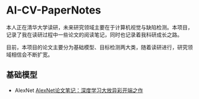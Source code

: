 # AI-CV-PaperNotes
本人正在清华大学读研，未来研究领域主要在于计算机视觉与缺陷检测。本项目，记录了我在读研过程中一些论文的阅读笔记，同时也记录着我科研成长之路。

目前，本项目的论文主要分为基础模型、目标检测两大类，随着读研进行，研究领域相信会不断扩宽。  

## 基础模型
- AlexNet
    [AlexNet论文笔记：深度学习大放异彩开端之作](basic_model/AlexNet论文笔记)
